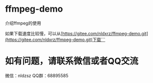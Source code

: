 # ffmpeg-demo
介绍ffmpeg的使用

如果下载速度比较慢，可以从[https://gitee.com/nldxrz/ffmpeg-demo.git](https://gitee.com/nldxrz/ffmpeg-demo.git)下载```

# 如有问题，请联系微信或者QQ交流
微信：nldzsz
QQ群：68895585
